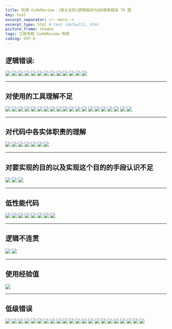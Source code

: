 ```yaml
---
title: 附录-CodeReview：(我关注的)逻辑错误代&码使用错误 76 图
key: test
excerpt_separator: <!--more-->
excerpt_type: html # text (default), html
picture_frame: shadow
tags: 工程专题 CodeReview 附录
coding: UTF-8
---
```


## 逻辑错误:
![](/assets/images/附录/B65D4EBB-0A0C-4100-B1FD-77F4BFB23B7B.png)
![](/assets/images/附录/621898AF-2E22-4D97-A835-5D66E60C444F.png)
![](/assets/images/附录/C3E6A4DF-5C40-43C4-8706-0DD82BA717AB.png)
![](/assets/images/附录/E66BA9A1-C3DE-43F4-903A-26DDBEC7E377.png)
![](/assets/images/附录/DEEF25B1-8967-49E0-99C8-AA3E2487C37C.png)
![](/assets/images/附录/F8C8B6B6-49BB-4D3A-87E6-0F0DBE3B7865.png)
![](/assets/images/附录/45B3F196-7C15-48D1-846E-9C47B2FC2883.png)
![](/assets/images/附录/A39B863E-9274-4DB9-B109-EA71042E65B8.png)
![](/assets/images/附录/0E2BFB75-0EDE-47FA-B526-6C97F4C94811.png)
![](/assets/images/附录/B61F459C-677E-49FB-BD32-86EE842254C5.png)
![](/assets/images/附录/F366902C-E4F2-443C-9F23-FB72D8A26C8F.png)
![](/assets/images/附录/0CDA5A79-D583-4280-86DD-08F2419AAE53.png)
![](/assets/images/附录/CD0FDE0C-C892-463B-9832-0B11FB2670DC.png)
- - - -

## 对使用的工具理解不足
![](/assets/images/附录/413083CF-214B-4A22-9BDD-9C126AEE8D54.png)
![](/assets/images/附录/0D11E0FD-D1E9-4DE9-B8DD-830C344058B9.png)
![](/assets/images/附录/9FB12288-0515-4646-83CB-9D4F9AB293D8.png)
![](/assets/images/附录/6A105508-8B58-4CDD-A180-158ABA428D4F.png)
![](/assets/images/附录/0135AC97-76E0-45E4-8CA8-EF33ABE35DA9.png)
![](/assets/images/附录/C3BAC72C-ED6A-4339-B4C2-6AA3228278D2.png)
![](/assets/images/附录/8D90EEAC-9846-4CCB-AF30-322A26B8CE93.png)
![](/assets/images/附录/6BFB7B04-C9E0-44B6-8E88-D198A1AC7C99.png)
![](/assets/images/附录/E153DF34-62A6-4E7F-A14C-6540AA0AFAF7.png)
![](/assets/images/附录/12B24474-6F21-410C-9A93-8CE0FC2201C3.png)
![](/assets/images/附录/1E8BE329-14BD-495A-BB20-0AC8AAA2D91E.png)
![](/assets/images/附录/42125E11-6044-46BB-9CA6-AFCE96ECD555.png)
![](/assets/images/附录/E934949D-9B1E-4A05-AEC5-FDD9103A667A.png)
![](/assets/images/附录/A07B2294-E059-4A67-B8C1-736698C19197.png)
![](/assets/images/附录/B44E06F3-8675-4390-8FFC-3721EDBDB0BC.png)
![](/assets/images/附录/65CC2403-C26B-4BD5-AFC8-32BD0D5E2757.png)
![](/assets/images/附录/8AA17041-D725-4A3D-83A8-670529CB3EE9.png)
![](/assets/images/附录/E8CE21EC-8D74-4D0C-9B87-56ED54A19D04.png)
![](/assets/images/附录/E4398E02-79B5-40B4-8EA0-F2054C1EA40E.png)
![](/assets/images/附录/1E999AC8-138F-40F8-8FC0-238183411ED1.png)

- - - -

## 对代码中各实体职责的理解
![](/assets/images/附录/DCCDB6A7-14BB-4137-8F42-F7E779B1C73A.png)
![](/assets/images/附录/42125E11-6044-46BB-9CA6-AFCE96ECD555%202.png)
![](/assets/images/附录/3C4D1590-3A6D-4D02-8DFC-9160FCEF5515.png)
![](/assets/images/附录/4E42700D-0247-4D6A-8E4D-6BB169CD2E78.png)
![](/assets/images/附录/860CEC48-13FF-462A-8840-FC74A6FFF277.png)
![](/assets/images/附录/7D42DD95-345D-41A0-82F2-A53463E21943.png)
![](/assets/images/附录/4070A0A0-4EFC-4F44-B529-0F42A91AB393.png)

- - - -

## 对要实现的目的以及实现这个目的的手段认识不足
![](/assets/images/附录/A49DBFDA-BC69-4753-B87C-18E9263A7CC1.png)
![](/assets/images/附录/3A4ACDE8-A810-4EDC-BC81-E30BC4EB0763.png)
![](/assets/images/附录/A07B2294-E059-4A67-B8C1-736698C19197%202.png)

- - - -
## 低性能代码
![](/assets/images/附录/CEB712C5-8C73-4427-AF98-53B0D2A5380D.png)
![](/assets/images/附录/6E810CF2-0CA9-4A74-A48F-B98D0A703CFA.png)
![](/assets/images/附录/5DD1711E-EDF1-40B6-B366-6149811C1817.png)
![](/assets/images/附录/00BE710B-EE91-426E-821D-A684B2FD473B.png)
![](/assets/images/附录/DDFCFCF7-B5F7-4485-B3A3-D3C694B3F8CE.png)
![](/assets/images/附录/817F4B57-5884-4668-BE45-4AD44B62B2BE.png)
![](/assets/images/附录/7E3AA32D-7C3C-47D5-86FB-0596A9690502.png)
![](/assets/images/附录/3C9850F6-E7CD-46CE-8C88-CBDB26922732.png)
- - - -

## 逻辑不连贯
![](/assets/images/附录/74D6615B-67E6-4D1E-9783-55B12CC0D08E.png)
![](/assets/images/附录/AE203B8B-F2AE-4665-8E48-20835CA7ADB3.png)

- - - -

## 使用经验值
![](/assets/images/附录/9BBB22AD-E9E8-4D35-87A9-F48014F12F21.png)

- - - -

## 低级错误
![](/assets/images/附录/65130513-FE21-4080-985A-AD96A132D3BB.png)
![](/assets/images/附录/D608289C-3059-406E-A15A-BD0AEECBB4C4.png)
![](/assets/images/附录/F134890E-ABB1-4D1D-8249-393DB101905B.png)
![](/assets/images/附录/003F637F-CE09-4131-8365-61C2E71B38C9.png)
![](/assets/images/附录/59ACC920-0265-434C-924C-39DD28C1B7BE.png)
![](/assets/images/附录/412D5C09-6A70-4BD0-9162-DDDEF4250D80.png)
![](/assets/images/附录/4E508537-4120-4041-A1CB-B29A815C6897.png)
![](/assets/images/附录/5D689F2F-9543-41DE-B9AD-9675731DD3A5.png)
![](/assets/images/附录/A7AA471B-CA5B-40C5-9107-2099B34ED9D1.png)
![](/assets/images/附录/A401E8FD-A384-4E32-AC1D-04CD73D31BA9.png)
![](/assets/images/附录/CDF738CB-E1A8-4E4C-A0C7-4625374CC736.png)
![](/assets/images/附录/F9CDA0B0-CDD8-4D9B-B3A3-F373709B5F27.png)
![](/assets/images/附录/34890618-7BBF-48EB-83C5-4AC5F40455AC.png)
![](/assets/images/附录/80D6B143-949B-4F95-9FC5-0D5CFE2D0045.png)
![](/assets/images/附录/CE119CC0-FF20-49B9-90A6-BA2A033921A0.png)
![](/assets/images/附录/80659868-7304-40FD-91A6-07036A2439D8.png)
![](/assets/images/附录/5674B903-FC71-4E96-9503-6AC5CCD6DA46.png)
![](/assets/images/附录/F9A30372-A2EB-4F2E-B0BE-75D17B4083DB.png)
![](/assets/images/附录/735FD2D0-3F90-4B66-82DA-ABFE254929E6.png)
![](/assets/images/附录/FB8167BE-B0AB-4550-A079-B7431D3C5187.png)
![](/assets/images/附录/380627AE-2BC4-414D-B0C5-60242BF0CDAE.png)
![](/assets/images/附录/05B15496-0757-432B-8BF0-623032F5D49A.png)

